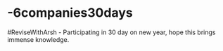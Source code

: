 # -6companies30days
#ReviseWithArsh - Participating in 30 day on new year, hope this brings immense knowledge.
